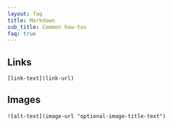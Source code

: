```yaml
---
layout: faq
title: Markdown
sub_title: Common how-tos
faq: true
---
```


## Links

```
[link-text](link-url)
```

## Images

```
![alt-text](image-url "optional-image-title-text")
```
